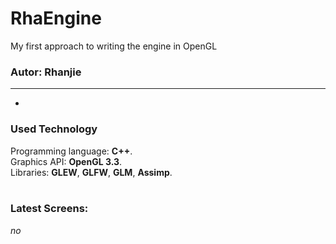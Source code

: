 RhaEngine
=========
My first approach to writing the engine in OpenGL
### Autor: Rhanjie
---
-
### Used Technology
Programming language: <b>C++</b>.<br/>
Graphics API: <b>OpenGL 3.3</b>.<br/>
Libraries: <b>GLEW</b>, <b>GLFW</b>, <b>GLM</b>, <b>Assimp</b>.
<br/><br/>
### Latest Screens:
*no*
